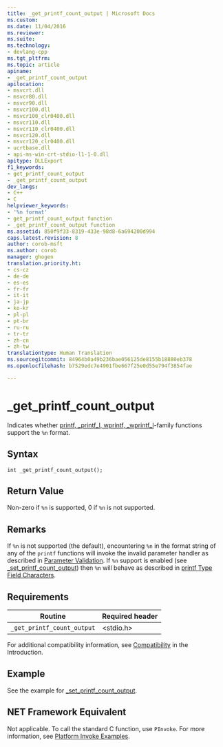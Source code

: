 ```yaml
---
title: _get_printf_count_output | Microsoft Docs
ms.custom: 
ms.date: 11/04/2016
ms.reviewer: 
ms.suite: 
ms.technology:
- devlang-cpp
ms.tgt_pltfrm: 
ms.topic: article
apiname:
- _get_printf_count_output
apilocation:
- msvcrt.dll
- msvcr80.dll
- msvcr90.dll
- msvcr100.dll
- msvcr100_clr0400.dll
- msvcr110.dll
- msvcr110_clr0400.dll
- msvcr120.dll
- msvcr120_clr0400.dll
- ucrtbase.dll
- api-ms-win-crt-stdio-l1-1-0.dll
apitype: DLLExport
f1_keywords:
- get_printf_count_output
- _get_printf_count_output
dev_langs:
- C++
- C
helpviewer_keywords:
- '%n format'
- get_printf_count_output function
- _get_printf_count_output function
ms.assetid: 850f9f33-8319-433e-98d8-6a694200d994
caps.latest.revision: 8
author: corob-msft
ms.author: corob
manager: ghogen
translation.priority.ht:
- cs-cz
- de-de
- es-es
- fr-fr
- it-it
- ja-jp
- ko-kr
- pl-pl
- pt-br
- ru-ru
- tr-tr
- zh-cn
- zh-tw
translationtype: Human Translation
ms.sourcegitcommit: 84964b0a49b236bae056125de8155b18880eb378
ms.openlocfilehash: b7529edc7e4901fbe667f25e0d55e794f3854fae

---
```

# _get_printf_count_output
Indicates whether [printf, _printf_l, wprintf, _wprintf_l](../../c-runtime-library/reference/printf-printf-l-wprintf-wprintf-l.md)-family functions support the `%n` format.  
  
## Syntax  
  
```  
int _get_printf_count_output();  
```  
  
## Return Value  
 Non-zero if `%n` is supported, 0 if `%n` is not supported.  
  
## Remarks  
 If `%n` is not supported (the default), encountering `%n` in the format string of any of the `printf` functions will invoke the invalid parameter handler as described in [Parameter Validation](../../c-runtime-library/parameter-validation.md). If `%n` support is enabled (see [_set_printf_count_output](../../c-runtime-library/reference/set-printf-count-output.md)) then `%n` will behave as described in [printf Type Field Characters](../../c-runtime-library/printf-type-field-characters.md).  
  
## Requirements  
  
|Routine|Required header|  
|-------------|---------------------|  
|`_get_printf_count_output`|\<stdio.h>|  
  
 For additional compatibility information, see [Compatibility](../../c-runtime-library/compatibility.md) in the Introduction.  
  
## Example  
 See the example for [_set_printf_count_output](../../c-runtime-library/reference/set-printf-count-output.md).  
  
## NET Framework Equivalent  
 Not applicable. To call the standard C function, use `PInvoke`. For more information, see [Platform Invoke Examples](http://msdn.microsoft.com/Library/15926806-f0b7-487e-93a6-4e9367ec689f).


<!--HONumber=Jan17_HO1-->


